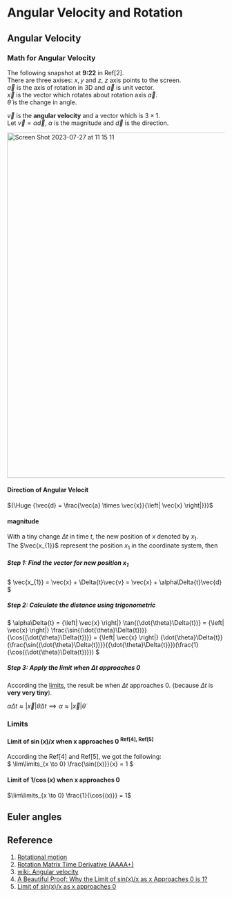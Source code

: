 # Angular Velocity and Rotation

## Angular Velocity

### Math for Angular Velocity 
The following snapshot at **9:22** in Ref[2]. <br>
There are three axises: $`x, y`$ and $`z`$, $`z`$ axis points to the screen. <br>
$`\vec{a}`$ is the axis of rotation in 3D and $`\vec{a}`$ is unit vector. <br>
$`\vec{x}`$ is the vector which rotates about rotation axis $`\vec{a}`$. <br>
$`\dot{\theta}`$ is the change in angle. <br>

$`\vec{v}`$ is the **angular velocity** and a vector which is $`3 \times 1`$. 
<br> Let $`\vec{v}=\alpha\vec{d}`$, $`\alpha`$ is the magnitude and $`\vec{d}`$ is the direction. 

<img width="800" alt="Screen Shot 2023-07-27 at 11 15 11" src="https://github.com/vitonzhangtt/RoboticsNotes/assets/28706904/df8bd09d-50c8-4e52-9552-fda189f0a9f4">

#### Direction of Angular Velocit
$`{\Huge {\vec{d} = \frac{\vec{a} \times \vec{x}}{\left| \vec{x} \right|}}}`$

#### magnitude
With a tiny change $`\Delta{t}`$ in time $`t`$, the new position of $`x`$ denoted by $`x_{1}`$. <br>
The $`\vec{x_{1}}`$ represent the position $`x_{1}`$ in the coordinate system, then <br>

##### Step 1: Find the vector for new position $`x_{1}`$
$`
\vec{x_{1}} = \vec{x} + \Delta{t}\vec{v} = \vec{x} + \alpha\Delta{t}\vec{d} `$

##### Step 2: Calculate the distance using trigonometric
$`
\alpha\Delta{t} = {\left| \vec{x} \right|} \tan{(\dot{\theta}\Delta{t})} = {\left| \vec{x} \right|} \frac{\sin{(\dot{\theta}\Delta{t})}}{\cos{(\dot{\theta}\Delta{t})}} = {\left| \vec{x} \right|} {\dot{\theta}\Delta{t}} (\frac{\sin{(\dot{\theta}\Delta{t})}}{{\dot{\theta}\Delta{t}}})(\frac{1}{\cos{(\dot{\theta}\Delta{t})}})
`$

##### Step 3: Apply the limit when $`\Delta{t}`$ approaches 0
According the [limits](#limits), the result be when $`\Delta{t}`$ approaches $`0`$. (because $`\Delta{t}`$ is **very very tiny**). <br>

$`
\alpha\Delta{t} \approx {\left| \vec{x} \right|} \dot{\theta} \Delta{t} \implies \alpha \approx {\left| \vec{x} \right|} \dot{\theta}
`$

### Limits
#### Limit of $`\sin{(x)}/x`$ when x approaches 0 <sup>Ref[4], Ref[5]<sup>
According the Ref[4] and Ref[5], we got the following: <br>
$`
\lim\limits_{x \to 0} \frac{\sin{(x)}}{x} = 1
`$

#### Limit of $`1/\cos(x)`$ when x approaches 0
$`\lim\limits_{x \to 0} \frac{1}{\cos{(x)}} = 1`$

## Euler angles 







## Reference
1. [Rotational motion](http://www.thphys.nuim.ie/Notes/MP350/notes-16/5-Rotation.pdf)
2. [Rotation Matrix Time Derivative (AAAA+)](https://www.youtube.com/watch?v=1RF7j-Yc21c)
3. [wiki: Angular velocity](https://en.wikipedia.org/wiki/Angular_velocity)
4. [A Beautiful Proof: Why the Limit of sin(x)/x as x Approaches 0 is 1?](https://medium.com/however-mathematics/a-beautiful-proof-why-the-limit-of-sin-x-x-as-x-approaches-0-is-1-c9709e72fda)
5. [Limit of sin(x)/x as x approaches 0](https://www.khanacademy.org/math/ap-calculus-ab/ab-limits-new/ab-1-8/v/sinx-over-x-as-x-approaches-0)

